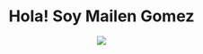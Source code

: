 <h1 align="center">Hola! Soy Mailen Gomez</h1>

<p align="center">
  <a href="https://github.com/DenverCoder1/readme-typing-svg"><img src="https://readme-typing-svg.herokuapp.com?font=Time+New+Roman&color=#aa104f&size=25&center=true&vCenter=true&width=600&height=100&lines=Diseñadora+y+Programadora+Web"></a>
</p>
